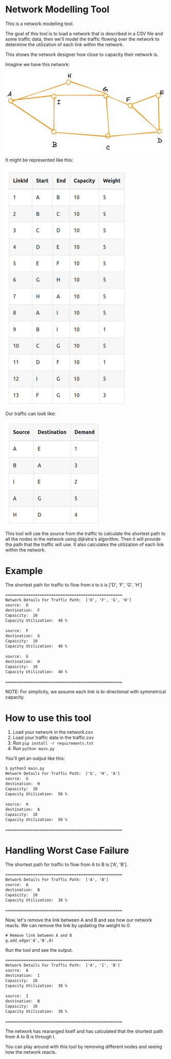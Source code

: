 # Network Modelling Tool
This is a network modelling tool.

The goal of this tool is to load a network that is described in a CSV file and some traffic data, then we'll model the traffic flowing over the network to determine the utilization of each link within the network.

This shows the network designer how close to capacity their network is.

Imagine we have this network:

![network](./images/network.png)


It might be represented like this:

![network rep](./images/network-rep.png)

Our traffic can look like:

![network rep](./images/traffic.png)

This tool will use the source from the traffic to calculate the shortest path to all the nodes in the network using dijkstra's algorithm. Then it will provide tha path that the traffic will use. It also calculates the utilization of each link within the network.

# Example

The shortest path for traffic to flow from `H` to `D` is ['D', 'F', 'G', 'H']

```
===================================================
Network Details For Traffic Path:  ['D', 'F', 'G', 'H']
source:  D
destination:  F
Capaicity:  10
Capacity Utilization:  40 %

source:  F
destination:  G
Capaicity:  10
Capacity Utilization:  40 %

source:  G
destination:  H
Capaicity:  10
Capacity Utilization:  40 %

===================================================
```

NOTE: For simplicity, we assume each link is bi-directional with symmetrical capacity.

# How to use this tool

1. Load your network in the network.csv
1. Load your traffic data in the traffic.csv
1. Run `pip install -r requirements.txt`
1. Run `python main.py`

You'll get an output like this:
```
$ python3 main.py 
Network Details For Traffic Path:  ['G', 'H', 'A']
source:  G
destination:  H
Capaicity:  10
Capacity Utilization:  50 %

source:  H
destination:  A
Capaicity:  10
Capacity Utilization:  50 %

===================================================
```

# Handling Worst Case Failure
The shortest path for traffic to flow from A to B is ['A', 'B'].
```
===================================================
Network Details For Traffic Path:  ['A', 'B']
source:  A
destination:  B
Capaicity:  10
Capacity Utilization:  30 %

===================================================
```

Now, let's remove the link between A and B and see how our network reacts.
We can remove the link by updating the weight to 0.
```
# Remove link between A and B
g.add_edge('A','B',0)
```

Run the tool and see the output.
```
===================================================
Network Details For Traffic Path:  ['A', 'I', 'B']
source:  A
destination:  I
Capaicity:  10
Capacity Utilization:  30 %

source:  I
destination:  B
Capaicity:  10
Capacity Utilization:  30 %

===================================================
```

The network has rearanged itself and has calculated that the shortest path from A to B is through I.

You can play around with this tool by removing different nodes and seeing how the network reacts.



